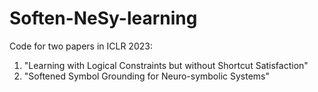# Soften-NeSy-learning
Code for two papers in ICLR 2023:
  1. "Learning with Logical Constraints but without Shortcut Satisfaction"
  2. "Softened Symbol Grounding for Neuro-symbolic Systems"
